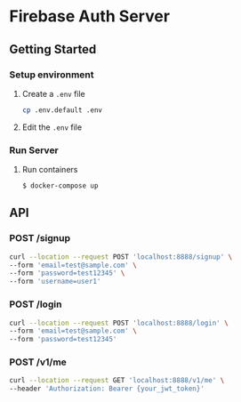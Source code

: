# Firebase Auth Server
## Getting Started
### Setup environment
1. Create a `.env` file
   ```sh
   cp .env.default .env
   ```
1. Edit the `.env` file
    
### Run Server
1. Run containers
    ```
    $ docker-compose up
    ```

## API
### POST /signup
```sh
curl --location --request POST 'localhost:8888/signup' \
--form 'email=test@sample.com' \
--form 'password=test12345' \
--form 'username=user1'
```

### POST /login
```sh
curl --location --request POST 'localhost:8888/login' \
--form 'email=test@sample.com' \
--form 'password=test12345'

```

### POST /v1/me
```sh
curl --location --request GET 'localhost:8888/v1/me' \
--header 'Authorization: Bearer {your_jwt_token}'
```
